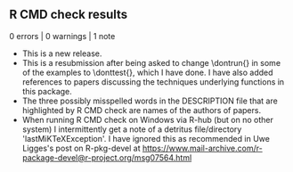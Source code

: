 ## R CMD check results

0 errors | 0 warnings | 1 note

* This is a new release.
* This is a resubmission after being asked to change \dontrun{} in some of the
  examples to \donttest{}, which I have done. I have also added references to
  papers discussing the techniques underlying functions in this package.
* The three possibly misspelled words in the DESCRIPTION file that are 
  highlighted by R CMD check are names of the authors of papers.
* When running R CMD check on Windows via R-hub (but on no other system) I 
  intermittently get a note of a detritus file/directory 'lastMiKTeXException'. 
  I have ignored this as recommended in Uwe Ligges's post on R-pkg-devel at 
  https://www.mail-archive.com/r-package-devel@r-project.org/msg07564.html
